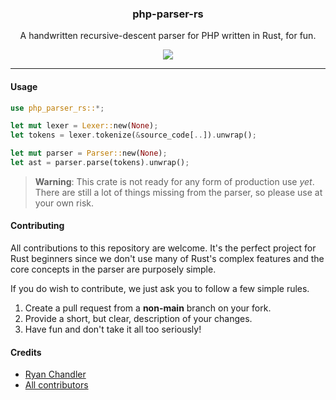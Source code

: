 <h3 align="center">
    php-parser-rs
</h3>

<p align="center">
    A handwritten recursive-descent parser for PHP written in Rust, for fun.
</p>

<p align="center">
    <a href="https://justforfunnoreally.dev/">
        <img src="https://img.shields.io/badge/justforfunnoreally-dev-9ff">
    </a>
</p>

---

#### Usage

```rust
use php_parser_rs::*;

let mut lexer = Lexer::new(None);
let tokens = lexer.tokenize(&source_code[..]).unwrap();

let mut parser = Parser::new(None);
let ast = parser.parse(tokens).unwrap();
```

> **Warning**: This crate is not ready for any form of production use _yet_. There are still a lot of things missing from the parser, so please use at your own risk.

#### Contributing

All contributions to this repository are welcome. It's the perfect project for Rust beginners since we don't use many of Rust's complex features and the core concepts in the parser are purposely simple.

If you do wish to contribute, we just ask you to follow a few simple rules.

1. Create a pull request from a **non-main** branch on your fork.
2. Provide a short, but clear, description of your changes.
3. Have fun and don't take it all too seriously!

#### Credits

* [Ryan Chandler](https://github.com/ryangjchandler)
* [All contributors](https://github.com/ryangjchandler/php-parser-rs/graphs/contributors)